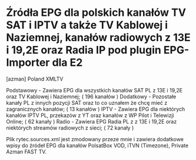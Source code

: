 # Źródła EPG dla polskich kanałów TV SAT i IPTV a także TV Kablowej i Naziemnej, kanałów radiowych z 13E i 19,2E oraz Radia IP pod plugin EPG-Importer dla E2

[azman] Poland XMLTV

Podstawowy - Zawiera EPG dla wszystkich kanałów SAT PL z 13E i 19,2E oraz TV Kablowej i Naziemnej; ( 196 kanałów )
Dodatkowy - Pozostałe kanały PL z innych pozycji SAT oraz to co uznałem że chcę mieć z zagranicznych kanałów; ( 13 kanałów )
IPTV - Zawiera EPG dla niektórych kanałów IPTV PL, przekazów z YT oraz kanałów z WP Pilot i Telewizji Online; ( 62 kanały )
Radio - Zawiera EPG Radia PL z z 13E i 19,2E oraz niektórych streamów radiowych z sieci; ( 72 kanały )


Plik rytec.sources.xml jest zmodowany przeze mnie i zawiera dodatkowe wpisy do źródeł EPG dla kanałów PolsatBox VOD, iTVN (Timezone), Private Azman FAST TV.
